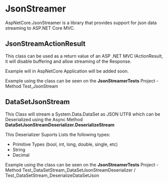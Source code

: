 # JsonStreamer
AspNetCore.JsonStreamer is a library that provides support for json data streaming to ASP.NET Core MVC.

## JsonStreamActionResult
This class can be used as a return value of an ASP .NET MVC IActionResult, it will disable buffering and allow streaming of the Response.

Example will in AspNetCore Application will be added soon.

Example using the class can be seen on the **JsonStreamerTests** Project - Method Test_JsonStream

## DataSetJsonStream
This Class will stream a System.Data.DataSet as JSON UTF8 which can be Deserialized using the Async Method **DataSetJsonStreamDeserializer.DeserializeStream**

This Deserializer Suports Lists the following types:
- Primitive Types (bool, int, long, double, single, etc)
- String
- Decimal

Example using the class can be seen on the **JsonStreamerTests** Project - Method Test_DataSetStream_DataSetJsonStreamDeserializer / Test_DataSetStream_DeserializeDataSetJson
